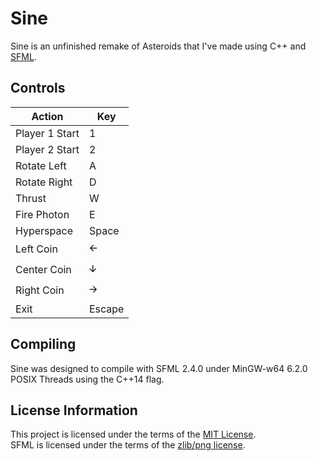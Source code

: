 # Sine
Sine is an unfinished remake of Asteroids that I've made using C++ and [SFML](https://github.com/SFML/SFML).

## Controls
| Action         | Key    |
| -------------- | ------ |
| Player 1 Start | 1      |
| Player 2 Start | 2      |
| Rotate Left    | A      |
| Rotate Right   | D      |
| Thrust         | W      |
| Fire Photon    | E      |
| Hyperspace     | Space  |
| Left Coin      | 🡨      |
| Center Coin    | 🡫      |
| Right Coin     | 🡪      |
| Exit           | Escape |

## Compiling
Sine was designed to compile with SFML 2.4.0 under MinGW-w64 6.2.0 POSIX Threads using the C++14 flag.

## License Information
This project is licensed under the terms of the [MIT License](License.txt).  
SFML is licensed under the terms of the [zlib/png license](http://www.sfml-dev.org/license.php).
